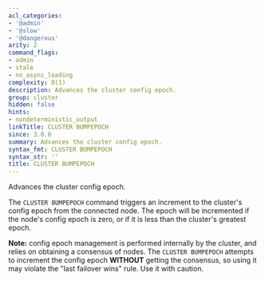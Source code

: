 ```yaml
---
acl_categories:
- '@admin'
- '@slow'
- '@dangerous'
arity: 2
command_flags:
- admin
- stale
- no_async_loading
complexity: O(1)
description: Advances the cluster config epoch.
group: cluster
hidden: false
hints:
- nondeterministic_output
linkTitle: CLUSTER BUMPEPOCH
since: 3.0.0
summary: Advances the cluster config epoch.
syntax_fmt: CLUSTER BUMPEPOCH
syntax_str: ''
title: CLUSTER BUMPEPOCH
---
```

Advances the cluster config epoch.

The `CLUSTER BUMPEPOCH` command triggers an increment to the cluster's config epoch from the connected node. The epoch will be incremented if the node's config epoch is zero, or if it is less than the cluster's greatest epoch.

**Note:** config epoch management is performed internally by the cluster, and relies on obtaining a consensus of nodes. The `CLUSTER BUMPEPOCH` attempts to increment the config epoch **WITHOUT** getting the consensus, so using it may violate the "last failover wins" rule. Use it with caution.
